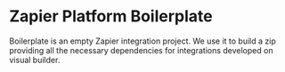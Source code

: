# Zapier Platform Boilerplate

Boilerplate is an empty Zapier integration project. We use it to build a zip
providing all the necessary dependencies for integrations developed on visual
builder.

